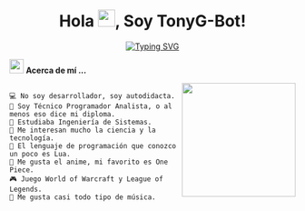 <h1 align="center"> 
Hola <img src="https://media.giphy.com/media/hvRJCLFzcasrR4ia7z/giphy.gif" width = "30">, Soy TonyG-Bot!
</h1>

<p align="center">
<a href="https://git.io/typing-svg"><img src="https://readme-typing-svg.demolab.com?font=Fira+Code&duration=3000&pause=1000&color=00BEF7&center=true&width=435&lines=Autodidacta...;Entusiasta...;Siempre+aprendiendo+cosas+nuevas.+%3A)" alt="Typing SVG" /></a>
</p>

<picture><img src="https://github.com/7oSkaaa/7oSkaaa/blob/main/Images/about_me.gif?raw=true" width = 25px></picture> **Acerca de mí ...**

<img align="right" src="https://github.com/TonyG-Bot/TonyG-Bot/blob/main/imgbin_23d8a34fd67a668436624e63a5acea56.png" width="200"/>

```

💻 No soy desarrollador, soy autodidacta.
👻 Soy Técnico Programador Analista, o al menos eso dice mi diploma.
🔭 Estudiaba Ingeniería de Sistemas.
📝 Me interesan mucho la ciencia y la tecnología.
🌟 El lenguaje de programación que conozco un poco es Lua.
🍥 Me gusta el anime, mi favorito es One Piece.
🎮 Juego World of Warcraft y League of Legends.
🎵 Me gusta casi todo tipo de música.

```
